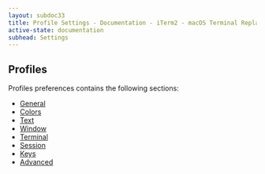 ```yaml
---
layout: subdoc33
title: Profile Settings - Documentation - iTerm2 - macOS Terminal Replacement
active-state: documentation
subhead: Settings
---
```


## Profiles

Profiles preferences contains the following sections:

  * <a href="documentation-preferences-profiles-general.html">General</a>
  * <a href="documentation-preferences-profiles-colors.html">Colors</a>
  * <a href="documentation-preferences-profiles-text.html">Text</a>
  * <a href="documentation-preferences-profiles-window.html">Window</a>
  * <a href="documentation-preferences-profiles-terminal.html">Terminal</a>
  * <a href="documentation-preferences-profiles-session.html">Session</a>
  * <a href="documentation-preferences-profiles-keys.html">Keys</a>
  * <a href="documentation-preferences-profiles-advanced.html">Advanced</a>

